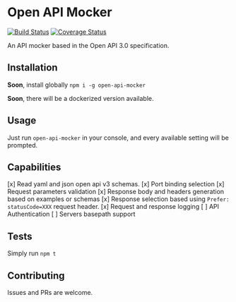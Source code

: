 # Open API Mocker

[![Build Status](https://travis-ci.org/jormaechea/open-api-mocker.svg?branch=master)](https://travis-ci.org/jormaechea/open-api-mocker)
[![Coverage Status](https://coveralls.io/repos/github/jormaechea/open-api-mocker/badge.svg?branch=master)](https://coveralls.io/github/jormaechea/open-api-mocker?branch=master)

An API mocker based in the Open API 3.0 specification.

## Installation

**Soon**, install globally `npm i -g open-api-mocker`

**Soon**, there will be a dockerized version available.

## Usage

Just run `open-api-mocker` in your console, and every available setting will be prompted.

## Capabilities

[x] Read yaml and json open api v3 schemas.
[x] Port binding selection
[x] Request parameters validation
[x] Response body and headers generation based on examples or schemas
[x] Response selection based using `Prefer: statusCode=XXX` request header.
[x] Request and response logging
[ ] API Authentication
[ ] Servers basepath support

## Tests

Simply run `npm t`

## Contributing

Issues and PRs are welcome.
